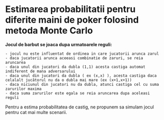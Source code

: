 # Estimarea probabilitatii pentru diferite maini de poker folosind metoda Monte Carlo

__Jocul de barbut se joaca dupa urmatoarele reguli:__

	- jocul nu este influentat de ordinea in care jucatorii arunca zarul
	- daca jucatorii arunca aceeasi combinatie de zaruri, se reia aruncarea
	- daca unul din jucatori da dubla (1,1) acesta castiga automat indiferent de mana adversarului
	- daca unul din jucatori da dubla ( ex (x,x) ), acesta castiga daca celalalt jucătorul nu da o dubla mai mare (ex (x+1,x+1))
	- daca niciunul din jucatori nu da dubla, atunci castiga cel cu suma zarurilor maxima
	- daca suma zarurilor este egala se reia aruncarea dupa aceleasi reguli

Pentru a estima probabilitatea de castig, ne propunem sa simulam jocul pentru cat mai multe scenarii.
